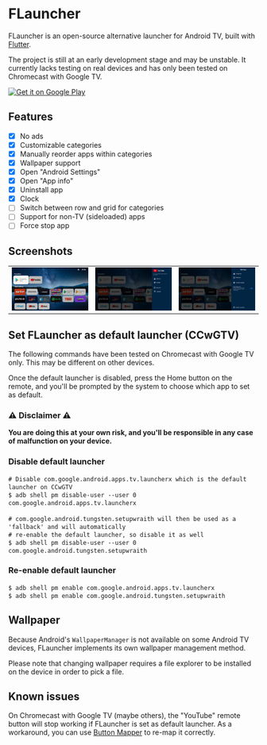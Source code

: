 # FLauncher

FLauncher is an open-source alternative launcher for Android TV, built with [Flutter](https://flutter.dev).

The project is still at an early development stage and may be unstable. It currently lacks testing on real devices and has only been tested on Chromecast with Google TV.

<a href="https://play.google.com/store/apps/details?id=me.efesser.flauncher">
    <img alt="Get it on Google Play" width="200" src="https://play.google.com/intl/en_us/badges/static/images/badges/en_badge_web_generic.png"/>
</a>

## Features

- [x] No ads
- [x] Customizable categories
- [x] Manually reorder apps within categories
- [x] Wallpaper support
- [x] Open "Android Settings"
- [x] Open "App info"
- [x] Uninstall app
- [x] Clock
- [ ] Switch between row and grid for categories
- [ ] Support for non-TV (sideloaded) apps
- [ ] Force stop app

## Screenshots

|  |  |  |
|--|--|--|
| ![](screenshots/Screenshot_1624378896.png) | ![](screenshots/Screenshot_1624378921.png) | ![](screenshots/Screenshot_1624378938.png) |


## Set FLauncher as default launcher (CCwGTV)

The following commands have been tested on Chromecast with Google TV only. This may be different on other devices.

Once the default launcher is disabled, press the Home button on the remote, and you'll be prompted by the system to choose which app to set as default.

### :warning: Disclaimer :warning:

**You are doing this at your own risk, and you'll be responsible in any case of malfunction on your device.**

### Disable default launcher

```shell
# Disable com.google.android.apps.tv.launcherx which is the default launcher on CCwGTV
$ adb shell pm disable-user --user 0 com.google.android.apps.tv.launcherx

# com.google.android.tungsten.setupwraith will then be used as a 'fallback' and will automatically
# re-enable the default launcher, so disable it as well
$ adb shell pm disable-user --user 0 com.google.android.tungsten.setupwraith
```

### Re-enable default launcher

```shell
$ adb shell pm enable com.google.android.apps.tv.launcherx
$ adb shell pm enable com.google.android.tungsten.setupwraith
```

## Wallpaper

Because Android's `WallpaperManager` is not available on some Android TV devices, FLauncher implements its own wallpaper management method.

Please note that changing wallpaper requires a file explorer to be installed on the device in order to pick a file.

## Known issues

On Chromecast with Google TV (maybe others), the "YouTube" remote button will stop working if FLauncher is set as default launcher. As a workaround, you can use [Button Mapper](https://play.google.com/store/apps/details?id=flar2.homebutton) to re-map it correctly.
